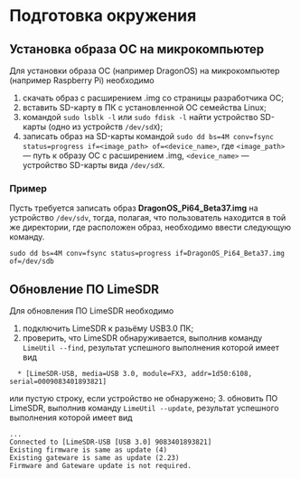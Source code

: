 # Подготовка окружения

## Установка образа ОС на микрокомпьютер

Для установки образа ОС (например DragonOS) на микрокомпьютер (например Raspberry Pi) необходимо
1. скачать образ с расширением .img со страницы разработчика ОС;
2. вставить SD-карту в ПК с установленной ОС семейства Linux;
3. командой `sudo lsblk -l` или `sudo fdisk -l` найти устройство SD-карты (одно из устройств `/dev/sdX`);
4. записать образ на SD-карты командой `sudo dd bs=4M conv=fsync status=progress if=<image_path> of=<device_name>`, где `<image_path>` — путь к образу ОС с расширением .img, `<device_name>` — устройство SD-карты вида `/dev/sdX`.

### Пример

Пусть требуется записать образ **DragonOS_Pi64_Beta37.img** на устройство `/dev/sdv`, тогда, полагая, что пользователь находится в той же директории, где расположен образ, необходимо ввести следующую команду.
```
sudo dd bs=4M conv=fsync status=progress if=DragonOS_Pi64_Beta37.img of=/dev/sdb
```


## Обновление ПО LimeSDR

Для обновления ПО LimeSDR необходимо
1. подключить LimeSDR к разьёму USB3.0 ПК;
2. проверить, что LimeSDR обнаруживается, выполнив команду `LimeUtil --find`, результат успешного выполнения которой имеет вид
```
  * [LimeSDR-USB, media=USB 3.0, module=FX3, addr=1d50:6108, serial=0009083401893821]
```
или пустую строку, если устройство не обнаружено;
3. обновить ПО LimeSDR, выполнив команду `LimeUtil --update`, результат успешного выполнения которой имеет вид
```
...
Connected to [LimeSDR-USB [USB 3.0] 9083401893821]
Existing firmware is same as update (4)
Existing gateware is same as update (2.23)
Firmware and Gateware update is not required.
```

